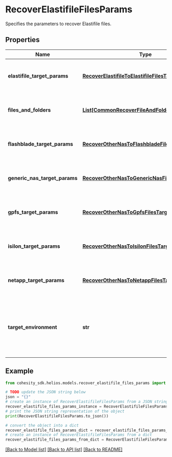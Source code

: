 # RecoverElastifileFilesParams

Specifies the parameters to recover Elastifile files.

## Properties

Name | Type | Description | Notes
------------ | ------------- | ------------- | -------------
**elastifile_target_params** | [**RecoverElastifileToElastifileFilesTargetParams**](RecoverElastifileToElastifileFilesTargetParams.md) | Specifies the params for a Elastifile recovery target. | [optional] 
**files_and_folders** | [**List[CommonRecoverFileAndFolderInfo]**](CommonRecoverFileAndFolderInfo.md) | Specifies the info about the files and folders to be recovered. | 
**flashblade_target_params** | [**RecoverOtherNasToFlashbladeFilesTargetParams**](RecoverOtherNasToFlashbladeFilesTargetParams.md) | Specifies the params for a Flashblade recovery target. | [optional] 
**generic_nas_target_params** | [**RecoverOtherNasToGenericNasFilesTargetParams**](RecoverOtherNasToGenericNasFilesTargetParams.md) | Specifies the params for a generic NAS recovery target. | [optional] 
**gpfs_target_params** | [**RecoverOtherNasToGpfsFilesTargetParams**](RecoverOtherNasToGpfsFilesTargetParams.md) | Specifies the params for a GPFS recovery target. | [optional] 
**isilon_target_params** | [**RecoverOtherNasToIsilonFilesTargetParams**](RecoverOtherNasToIsilonFilesTargetParams.md) | Specifies the params for an Isilon recovery target. | [optional] 
**netapp_target_params** | [**RecoverOtherNasToNetappFilesTargetParams**](RecoverOtherNasToNetappFilesTargetParams.md) | Specifies the params for an Netapp recovery target. | [optional] 
**target_environment** | **str** | Specifies the environment of the recovery target. The corresponding params below must be filled out. | 

## Example

```python
from cohesity_sdk.helios.models.recover_elastifile_files_params import RecoverElastifileFilesParams

# TODO update the JSON string below
json = "{}"
# create an instance of RecoverElastifileFilesParams from a JSON string
recover_elastifile_files_params_instance = RecoverElastifileFilesParams.from_json(json)
# print the JSON string representation of the object
print(RecoverElastifileFilesParams.to_json())

# convert the object into a dict
recover_elastifile_files_params_dict = recover_elastifile_files_params_instance.to_dict()
# create an instance of RecoverElastifileFilesParams from a dict
recover_elastifile_files_params_from_dict = RecoverElastifileFilesParams.from_dict(recover_elastifile_files_params_dict)
```
[[Back to Model list]](../README.md#documentation-for-models) [[Back to API list]](../README.md#documentation-for-api-endpoints) [[Back to README]](../README.md)


